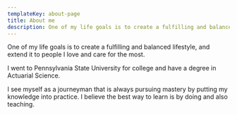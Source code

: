 ```yaml
---
templateKey: about-page
title: About me
description: One of my life goals is to create a fulfilling and balanced lifestyle, and extend it to people I love and care for the most.
---
```

<p class="mt0">One of my life goals is to create a fulfilling and balanced lifestyle, and extend it to people I love and care for the most.</p>

I went to Pennsylvania State University for college and have a degree in Actuarial Science.

I see myself as a journeyman that is always pursuing mastery by putting my knowledge into practice. I believe the best way to learn is by doing and also teaching.
